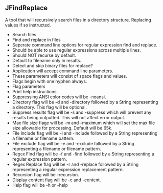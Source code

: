 ## JFindReplace

A tool that will recursively search files in a directory structure.  Replacing values if so instructed.

* Search files
* Find and replace in files
* Seperate command line options for regular expression find and replace.
* Should be able to use regular expressions across multiple lines.
* Should NOT recurse by default.
* Default to filename only in results.
* Detect and skip binary files for replace?
* Application will accept command line parameters.
* These parameters will consist of space flags and values.
* Flags begin with one hyphen always.
* Flag parameters
* Print help instructions
* Suppressing ANSI color codes will be -noansi.
* Directory flag will be -d and -directory followed by a String representing a directory.  This flag will be optional.
* Suppress results flag will be -s and -suppress which will prevent any results being outputted.  This will not affect error output.
* Max file size flage will be -m and -maximum which will set the max file size allowable for processing.  Default will be 65k.
* File include flag will be -i and -include followed by a String representing a filename or filename pattern.
* File exclude flag will be -e and -exclude followed by a String representing a filename or filename pattern.
* Regex Find flag will be -f and -find followed by a String representing a regular expression pattern.
* Regex Replace flag will be -r and -replace followed by a String representing a regular expression replacement pattern.
* Recursion flag will be -recursion.
* Display content flag will be -c and -content.
* Help flag will be -h or -help



